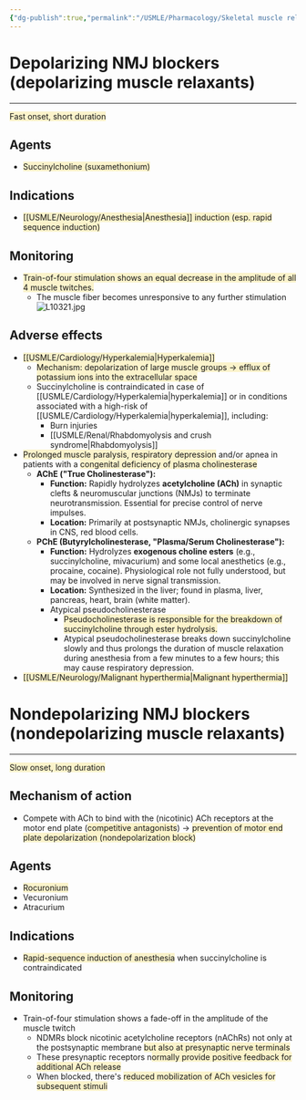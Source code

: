 ```yaml
---
{"dg-publish":true,"permalink":"/USMLE/Pharmacology/Skeletal muscle relaxants/","tags":["t1"]}
---
```


# Depolarizing NMJ blockers (depolarizing muscle relaxants)
---
<span style="background:rgba(240, 200, 0, 0.2)">Fast onset, short duration</span>
## Agents
- <span style="background:rgba(240, 200, 0, 0.2)">Succinylcholine (suxamethonium)</span>
## Indications
- <span style="background:rgba(240, 200, 0, 0.2)">[[USMLE/Neurology/Anesthesia\|Anesthesia]] induction (esp. rapid sequence induction)</span>
## Monitoring
- <span style="background:rgba(240, 200, 0, 0.2)">Train-of-four stimulation shows an equal decrease in the amplitude of all 4 muscle twitches.</span>
	- The muscle fiber becomes unresponsive to any further stimulation![L10321.jpg](/img/user/appendix/L10321.jpg)
## Adverse effects
- <span style="background:rgba(240, 200, 0, 0.2)">[[USMLE/Cardiology/Hyperkalemia\|Hyperkalemia]]</span>
	- <span style="background:rgba(240, 200, 0, 0.2)">Mechanism: depolarization of large muscle groups → efflux of potassium ions into the extracellular space</span>
	- Succinylcholine is contraindicated in case of [[USMLE/Cardiology/Hyperkalemia\|hyperkalemia]] or in conditions associated with a high-risk of [[USMLE/Cardiology/Hyperkalemia\|hyperkalemia]], including: 
		- Burn injuries
		- [[USMLE/Renal/Rhabdomyolysis and crush syndrome\|Rhabdomyolysis]]
- <span style="background:rgba(240, 200, 0, 0.2)">Prolonged muscle paralysis, respiratory depression</span> and/or apnea in patients with a <span style="background:rgba(240, 200, 0, 0.2)">congenital deficiency of plasma cholinesterase</span>
	- **AChE ("True Cholinesterase"):**
	    - **Function:** Rapidly hydrolyzes **acetylcholine (ACh)** in synaptic clefts & neuromuscular junctions (NMJs) to terminate neurotransmission. Essential for precise control of nerve impulses.
	    - **Location:** Primarily at postsynaptic NMJs, cholinergic synapses in CNS, red blood cells.
	- **PChE (Butyrylcholinesterase, "Plasma/Serum Cholinesterase"):**
	    - **Function:** Hydrolyzes **exogenous choline esters** (e.g., succinylcholine, mivacurium) and some local anesthetics (e.g., procaine, cocaine). Physiological role not fully understood, but may be involved in nerve signal transmission.
	    - **Location:** Synthesized in the liver; found in plasma, liver, pancreas, heart, brain (white matter).
		- Atypical pseudocholinesterase
			- <span style="background:rgba(240, 200, 0, 0.2)">Pseudocholinesterase is responsible for the breakdown of succinylcholine through ester hydrolysis.</span>
			- Atypical pseudocholinesterase breaks down succinylcholine slowly and thus prolongs the duration of muscle relaxation during anesthesia from a few minutes to a few hours; this may cause respiratory depression.
- <span style="background:rgba(240, 200, 0, 0.2)">[[USMLE/Neurology/Malignant hyperthermia\|Malignant hyperthermia]]</span>

# Nondepolarizing NMJ blockers (nondepolarizing muscle relaxants)
---
<span style="background:rgba(240, 200, 0, 0.2)">Slow onset, long duration</span>
## Mechanism of action
- Compete with ACh to bind with the (nicotinic) ACh receptors at the motor end plate (<span style="background:rgba(240, 200, 0, 0.2)">competitive antagonists</span>) → <span style="background:rgba(240, 200, 0, 0.2)">prevention of motor end plate depolarization (nondepolarization block)</span>
## Agents
- <span style="background:rgba(240, 200, 0, 0.2)">Rocuronium</span> 
- Vecuronium 
- Atracurium
## Indications
- <span style="background:rgba(240, 200, 0, 0.2)">Rapid-sequence induction of anesthesia</span> when succinylcholine is contraindicated
## Monitoring
- Train-of-four stimulation shows a fade-off in the amplitude of the muscle twitch
	- NDMRs block nicotinic acetylcholine receptors (nAChRs) not only at the postsynaptic membrane <span style="background:rgba(240, 200, 0, 0.2)">but also at presynaptic nerve terminals</span>
	- These presynaptic receptors n<span style="background:rgba(240, 200, 0, 0.2)">ormally provide positive feedback for additional ACh release</span>
	- When blocked, there's <span style="background:rgba(240, 200, 0, 0.2)">reduced mobilization of ACh vesicles for subsequent stimuli</span>
